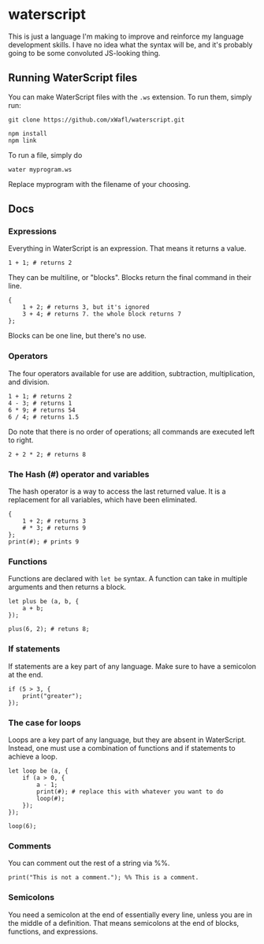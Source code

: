 # waterscript

This is just a language I'm making to improve and reinforce my language development skills. I have no idea what the syntax will be, and it's probably going to be some convoluted JS-looking thing.

## Running WaterScript files

You can make WaterScript files with the `.ws` extension. To run them, simply run:

```
git clone https://github.com/xWafl/waterscript.git

npm install
npm link
```

To run a file, simply do

```
water myprogram.ws
```

Replace myprogram with the filename of your choosing.

## Docs

### Expressions

Everything in WaterScript is an expression. That means it returns a value.

```
1 + 1; # returns 2
```

They can be multiline, or "blocks". Blocks return the final command in their line.

```
{
    1 + 2; # returns 3, but it's ignored
    3 + 4; # returns 7. the whole block returns 7
};
```

Blocks can be one line, but there's no use.

### Operators

The four operators available for use are addition, subtraction, multiplication, and division.

```$xslt
1 + 1; # returns 2
4 - 3; # returns 1
6 * 9; # returns 54
6 / 4; # returns 1.5
```

Do note that there is no order of operations; all commands are executed left to right.

```$xslt
2 + 2 * 2; # returns 8
```

### The Hash (#) operator and variables

The hash operator is a way to access the last returned value. It is a replacement for all variables, which have been eliminated.

```$xslt
{
    1 + 2; # returns 3
    # * 3; # returns 9
};
print(#); # prints 9
```

### Functions

Functions are declared with `let be` syntax. A function can take in multiple arguments and then returns a block.

```$xslt
let plus be (a, b, {
    a + b;
});

plus(6, 2); # retuns 8;
```

### If statements

If statements are a key part of any language. Make sure to have a semicolon at the end.

```$xslt
if (5 > 3, {
    print("greater");
});
```

### The case for loops

Loops are a key part of any language, but they are absent in WaterScript. Instead, one must use a combination of functions and if statements to achieve a loop.

```
let loop be (a, {
    if (a > 0, {
        a - 1;
        print(#); # replace this with whatever you want to do
        loop(#);
    });
});

loop(6);
```

### Comments

You can comment out the rest of a string via %%.

```
print("This is not a comment."); %% This is a comment.
```

### Semicolons

You need a semicolon at the end of essentially every line, unless you are in the middle of a definition. That means semicolons at the end of blocks, functions, and expressions.
